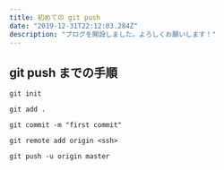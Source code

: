 ```yaml
---
title: 初めての git push
date: "2019-12-31T22:12:03.284Z"
description: "ブログを開設しました。よろしくお願いします！"
---
```



## git push までの手順

```
git init
```

```
git add .
```

```
git commit -m "first commit"
```

```
git remote add origin <ssh>
```

```
git push -u origin master
```
